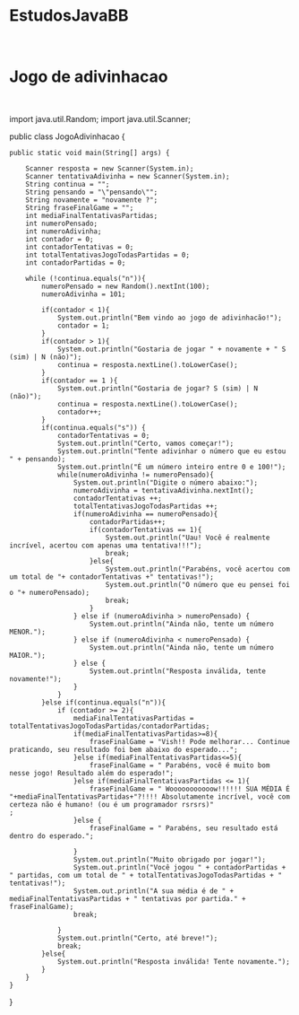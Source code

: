 # EstudosJavaBB


<br>


# Jogo de adivinhacao


<br>


import java.util.Random;
import java.util.Scanner;

public class JogoAdivinhacao {

    public static void main(String[] args) {

        Scanner resposta = new Scanner(System.in);
        Scanner tentativaAdivinha = new Scanner(System.in);
        String continua = "";
        String pensando = "\"pensando\"";
        String novamente = "novamente ?";
        String fraseFinalGame = "";
        int mediaFinalTentativasPartidas;
        int numeroPensado;
        int numeroAdivinha;
        int contador = 0;
        int contadorTentativas = 0;
        int totalTentativasJogoTodasPartidas = 0;
        int contadorPartidas = 0;

        while (!continua.equals("n")){
            numeroPensado = new Random().nextInt(100);
            numeroAdivinha = 101;

            if(contador < 1){
                System.out.println("Bem vindo ao jogo de adivinhacão!");
                contador = 1;
            }
            if(contador > 1){
                System.out.println("Gostaria de jogar " + novamente + " S (sim) | N (não)");
                continua = resposta.nextLine().toLowerCase();
            }
            if(contador == 1 ){
                System.out.println("Gostaria de jogar? S (sim) | N (não)");
                continua = resposta.nextLine().toLowerCase();
                contador++;
            }
            if(continua.equals("s")) {
                contadorTentativas = 0;
                System.out.println("Certo, vamos começar!");
                System.out.println("Tente adivinhar o número que eu estou " + pensando);
                System.out.println("É um número inteiro entre 0 e 100!");
                while(numeroAdivinha != numeroPensado){
                    System.out.println("Digite o número abaixo:");
                    numeroAdivinha = tentativaAdivinha.nextInt();
                    contadorTentativas ++;
                    totalTentativasJogoTodasPartidas ++;
                    if(numeroAdivinha == numeroPensado){
                        contadorPartidas++;
                        if(contadorTentativas == 1){
                            System.out.println("Uau! Você é realmente incrível, acertou com apenas uma tentativa!!!");
                            break;
                        }else{
                            System.out.println("Parabéns, você acertou com um total de "+ contadorTentativas +" tentativas!");
                            System.out.println("O número que eu pensei foi o "+ numeroPensado);
                            break;
                        }
                    } else if (numeroAdivinha > numeroPensado) {
                        System.out.println("Ainda não, tente um número MENOR.");
                    } else if (numeroAdivinha < numeroPensado) {
                        System.out.println("Ainda não, tente um número MAIOR.");
                    } else {
                        System.out.println("Resposta inválida, tente novamente!");
                    }
                }
            }else if(continua.equals("n")){
                if (contador >= 2){
                    mediaFinalTentativasPartidas = totalTentativasJogoTodasPartidas/contadorPartidas;
                    if(mediaFinalTentativasPartidas>=8){
                        fraseFinalGame = "Vish!! Pode melhorar... Continue praticando, seu resultado foi bem abaixo do esperado...";
                    }else if(mediaFinalTentativasPartidas<=5){
                        fraseFinalGame = " Parabéns, você é muito bom nesse jogo! Resultado além do esperado!";
                    }else if(mediaFinalTentativasPartidas <= 1){
                        fraseFinalGame = " Wooooooooooow!!!!!! SUA MÉDIA É "+mediaFinalTentativasPartidas+"?!!!! Absolutamente incrível, você com certeza não é humano! (ou é um programador rsrsrs)"                                ;
                    }else {
                        fraseFinalGame = " Parabéns, seu resultado está dentro do esperado.";
                        
                    }
                    System.out.println("Muito obrigado por jogar!");
                    System.out.println("Você jogou " + contadorPartidas + " partidas, com um total de " + totalTentativasJogoTodasPartidas + " tentativas!");
                    System.out.println("A sua média é de " + mediaFinalTentativasPartidas + " tentativas por partida." + fraseFinalGame);
                    break;
                    
                }
                System.out.println("Certo, até breve!");
                break;
            }else{
                System.out.println("Resposta inválida! Tente novamente.");
            }
        }
    }
}

